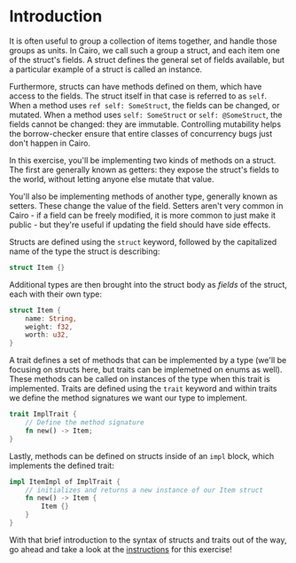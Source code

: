 # Introduction

It is often useful to group a collection of items together, and handle those groups as units. In Cairo, we call such a group a struct, and each item one of the struct's fields. A struct defines the general set of fields available, but a particular example of a struct is called an instance.

Furthermore, structs can have methods defined on them, which have access to the fields. The struct itself in that case is referred to as `self`. When a method uses `ref self: SomeStruct`, the fields can be changed, or mutated. When a method uses `self: SomeStruct` or `self: @SomeStruct`, the fields cannot be changed: they are immutable. Controlling mutability helps the borrow-checker ensure that entire classes of concurrency bugs just don't happen in Cairo.

In this exercise, you'll be implementing two kinds of methods on a struct. The first are generally known as getters: they expose the struct's fields to the world, without letting anyone else mutate that value.

You'll also be implementing methods of another type, generally known as setters. These change the value of the field. Setters aren't very common in Cairo - if a field can be freely modified, it is more common to just make it public - but they're useful if updating the field should have side effects.

Structs are defined using the `struct` keyword, followed by the capitalized name of the type the struct is describing:

```rust
struct Item {}
```

Additional types are then brought into the struct body as _fields_ of the struct, each with their own type:

```rust
struct Item {
    name: String,
    weight: f32,
    worth: u32,
}
```

A trait defines a set of methods that can be implemented by a type (we'll be focusing on structs here, but traits can be implemetned on enums as well). These methods can be called on instances of the type when this trait is implemented. Traits are defined using the `trait` keyword and within traits we define the method signatures we want our type to implement.

```rust
trait ImplTrait {
    // Define the method signature
    fn new() -> Item;
}
```

Lastly, methods can be defined on structs inside of an `impl` block, which implements the defined trait:

```rust
impl ItemImpl of ImplTrait {
    // initializes and returns a new instance of our Item struct
    fn new() -> Item {
        Item {}
    }
}
```

With that brief introduction to the syntax of structs and traits out of the way, go ahead and take a look at the [instructions](instructions.md) for this exercise!
